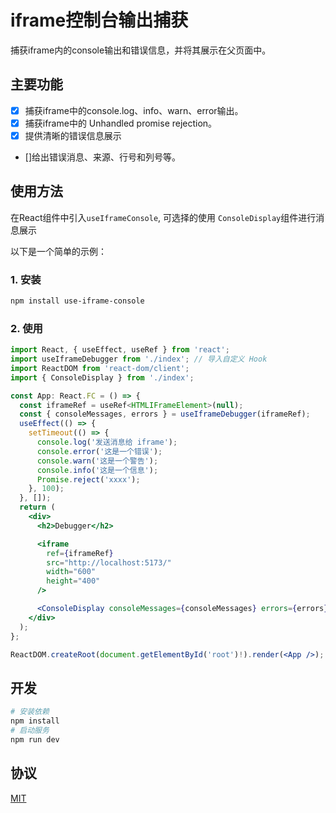 # iframe控制台输出捕获

捕获iframe内的console输出和错误信息，并将其展示在父页面中。

## 主要功能
- [x] 捕获iframe中的console.log、info、warn、error输出。
- [x] 捕获iframe中的 Unhandled promise rejection。
- [x] 提供清晰的错误信息展示
- []给出错误消息、来源、行号和列号等。

## 使用方法

在React组件中引入`useIframeConsole`, 可选择的使用 `ConsoleDisplay`组件进行消息展示

以下是一个简单的示例：

### 1. 安装


```bash
npm install use-iframe-console
```

### 2. 使用

```jsx
import React, { useEffect, useRef } from 'react';
import useIframeDebugger from './index'; // 导入自定义 Hook
import ReactDOM from 'react-dom/client';
import { ConsoleDisplay } from './index';

const App: React.FC = () => {
  const iframeRef = useRef<HTMLIFrameElement>(null);
  const { consoleMessages, errors } = useIframeDebugger(iframeRef);
  useEffect(() => {
    setTimeout(() => {
      console.log('发送消息给 iframe');
      console.error('这是一个错误');
      console.warn('这是一个警告');
      console.info('这是一个信息');
      Promise.reject('xxxx');
    }, 100);
  }, []);
  return (
    <div>
      <h2>Debugger</h2>

      <iframe
        ref={iframeRef}
        src="http://localhost:5173/"
        width="600"
        height="400"
      />

      <ConsoleDisplay consoleMessages={consoleMessages} errors={errors} />
    </div>
  );
};

ReactDOM.createRoot(document.getElementById('root')!).render(<App />);

```

## 开发


```bash
# 安装依赖
npm install
# 启动服务
npm run dev
```

## 协议
[MIT](https://opensource.org/license/mit)